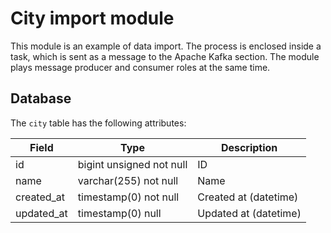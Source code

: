 # City import module

This module is an example of data import. The process is enclosed inside a task, which is sent as a message
to the Apache Kafka section. The module plays message producer and consumer roles at the same time.

## Database

The `city` table has the following attributes:

| Field      | Type                     | Description           |
|------------|--------------------------|-----------------------|
| id         | bigint unsigned not null | ID                    |
| name       | varchar(255) not null    | Name                  |
| created_at | timestamp(0) not null    | Created at (datetime) |
| updated_at | timestamp(0) null        | Updated at (datetime) |
